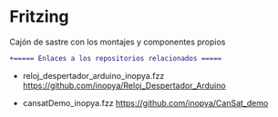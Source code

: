 # Fritzing
Cajón de sastre con los montajes y componentes propios

```diff
+===== Enlaces a los repositorios relacionados =====
```	  
 - reloj_despertador_arduino_inopya.fzz
	https://github.com/inopya/Reloj_Despertador_Arduino

 - cansatDemo_inopya.fzz
	https://github.com/inopya/CanSat_demo
